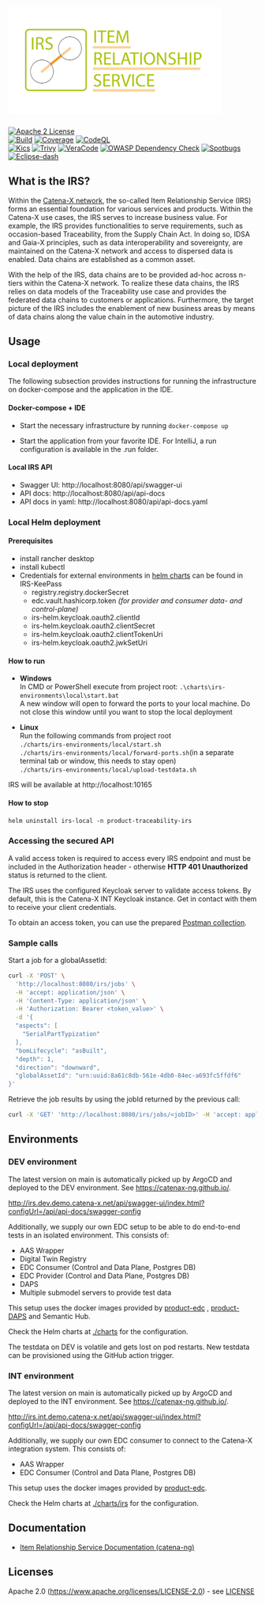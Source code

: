 # ![Item Relationship Service (IRS)](logo.png)

[![Apache 2 License](https://img.shields.io/badge/License-Apache_2.0-blue.svg)](https://github.com/catenax-ng/product-item-relationship-service/blob/main/LICENSE)  
[![Build](https://github.com/catenax-ng/product-item-relationship-service/actions/workflows/irs-build.yml/badge.svg)](https://github.com/catenax-ng/product-item-relationship-service/actions/workflows/irs-build.yml)
[![Coverage](https://sonarcloud.io/api/project_badges/measure?project=catenax-ng_product-item-relationship-service&metric=coverage)](https://sonarcloud.io/summary/new_code?id=catenax-ng_product-item-relationship-service)
[![CodeQL](https://github.com/catenax-ng/product-item-relationship-service/actions/workflows/codeql.yml/badge.svg)](https://github.com/catenax-ng/product-item-relationship-service/actions/workflows/codeql.yml)  
[![Kics](https://github.com/catenax-ng/product-item-relationship-service/actions/workflows/kics.yml/badge.svg)](https://github.com/catenax-ng/product-item-relationship-service/actions/workflows/kics.yml)
[![Trivy](https://github.com/catenax-ng/product-item-relationship-service/actions/workflows/trivy.yml/badge.svg)](https://github.com/catenax-ng/product-item-relationship-service/actions/workflows/trivy.yml)
[![VeraCode](https://github.com/catenax-ng/product-item-relationship-service/actions/workflows/veracode.yaml/badge.svg)](https://github.com/catenax-ng/product-item-relationship-service/actions/workflows/veracode.yaml)
[![OWASP Dependency Check](https://github.com/catenax-ng/product-item-relationship-service/actions/workflows/owasp.yml/badge.svg)](https://github.com/catenax-ng/product-item-relationship-service/actions/workflows/owasp.yml)
[![Spotbugs](https://github.com/catenax-ng/product-item-relationship-service/actions/workflows/spotbugs.yml/badge.svg)](https://github.com/catenax-ng/product-item-relationship-service/actions/workflows/spotbugs.yml)
[![Eclipse-dash](https://github.com/catenax-ng/product-item-relationship-service/actions/workflows/eclipse-dash.yml/badge.svg)](https://github.com/catenax-ng/product-item-relationship-service/actions/workflows/eclipse-dash.yml)
   

## What is the IRS?

Within the [Catena-X network](https://catena-x.net/), the so-called Item Relationship Service (IRS) forms an essential 
foundation for various services and products. Within the Catena-X use cases, the IRS serves to increase business value.
For example, the IRS provides functionalities to serve requirements, such as occasion-based Traceability, 
from the Supply Chain Act. In doing so, IDSA and Gaia-X principles, such as data interoperability and sovereignty, are 
maintained on the Catena-X network and access to dispersed data is enabled. Data chains are established as a common asset.

With the help of the IRS, data chains are to be provided ad-hoc across n-tiers within the Catena-X network. 
To realize these data chains, the IRS relies on data models of the Traceability use case and provides the federated 
data chains to customers or applications. Furthermore, the target picture of the IRS includes the enablement of new 
business areas by means of data chains along the value chain in the automotive industry.

## Usage

### Local deployment

The following subsection provides instructions for running the infrastructure on docker-compose and the application in the IDE.

#### Docker-compose + IDE

* Start the necessary infrastructure by running `docker-compose up`

* Start the application from your favorite IDE. For IntelliJ, a run configuration is available in the .run folder.

#### Local IRS API

- Swagger UI: http://localhost:8080/api/swagger-ui
- API docs: http://localhost:8080/api/api-docs
- API docs in yaml:  http://localhost:8080/api/api-docs.yaml

### Local Helm deployment

#### Prerequisites

- install rancher desktop
- install kubectl
- Credentials for external environments in [helm charts](charts/irs-environments/local/values.yaml) can be found in
  IRS-KeePass
  - registry.registry.dockerSecret
  - edc.vault.hashicorp.token _(for provider and consumer data- and control-plane)_
  - irs-helm.keycloak.oauth2.clientId
  - irs-helm.keycloak.oauth2.clientSecret
  - irs-helm.keycloak.oauth2.clientTokenUri
  - irs-helm.keycloak.oauth2.jwkSetUri

#### How to run

- **Windows**  
  In CMD or PowerShell execute from project root: `.\charts\irs-environments\local\start.bat`  
  A new window will open to forward the ports to your local machine.
  Do not close this window until you want to stop the local deployment

- **Linux**  
  Run the following commands from project root  
  `./charts/irs-environments/local/start.sh`  
  `./charts/irs-environments/local/forward-ports.sh`(in a separate terminal tab or window, this needs to stay open)  
  `./charts/irs-environments/local/upload-testdata.sh`

IRS will be available at http://localhost:10165

#### How to stop

`helm uninstall irs-local -n product-traceability-irs`

### Accessing the secured API

A valid access token is required to access every IRS endpoint and must be included in the Authorization header -
otherwise **HTTP 401 Unauthorized** status is returned to the client.

The IRS uses the configured Keycloak server to validate access tokens. By default, this is the Catena-X INT Keycloak
instance. Get in contact with them to receive your client credentials.

To obtain an access token, you can use the
prepared [Postman collection](./testing/IRS%20DEMO%20Collection.postman_collection.json).

### Sample calls

Start a job for a globalAssetId:

```bash
curl -X 'POST' \
  'http://localhost:8080/irs/jobs' \
  -H 'accept: application/json' \
  -H 'Content-Type: application/json' \
  -H 'Authorization: Bearer <token_value>' \
  -d '{
  "aspects": [
    "SerialPartTypization"
  ],
  "bomLifecycle": "asBuilt",
  "depth": 1,
  "direction": "downward",
  "globalAssetId": "urn:uuid:8a61c8db-561e-4db0-84ec-a693fc5ffdf6"
}'
```

Retrieve the job results by using the jobId returned by the previous call:
```bash
curl -X 'GET' 'http://localhost:8080/irs/jobs/<jobID>' -H 'accept: application/json' -H 'Authorization: Bearer <token_value>'
```

## Environments

### DEV environment

The latest version on main is automatically picked up by ArgoCD and deployed to the DEV environment.
See https://catenax-ng.github.io/.

http://irs.dev.demo.catena-x.net/api/swagger-ui/index.html?configUrl=/api/api-docs/swagger-config

Additionally, we supply our own EDC setup to be able to do end-to-end tests in an isolated environment.
This consists of:

- AAS Wrapper
- Digital Twin Registry
- EDC Consumer (Control and Data Plane, Postgres DB)
- EDC Provider (Control and Data Plane, Postgres DB)
- DAPS
- Multiple submodel servers to provide test data

This setup uses the docker images provided by [product-edc](https://github.com/catenax-ng/product-edc/)
, [product-DAPS](https://github.com/catenax-ng/product-DAPS) and Semantic Hub.

Check the Helm charts at [./charts](./charts) for the configuration.

The testdata on DEV is volatile and gets lost on pod restarts. New testdata can be provisioned using the GitHub action
trigger.

### INT environment

The latest version on main is automatically picked up by ArgoCD and deployed to the INT environment.
See https://catenax-ng.github.io/.

http://irs.int.demo.catena-x.net/api/swagger-ui/index.html?configUrl=/api/api-docs/swagger-config

Additionally, we supply our own EDC consumer to connect to the Catena-X integration system.
This consists of:
- AAS Wrapper
- EDC Consumer (Control and Data Plane, Postgres DB)

This setup uses the docker images provided by [product-edc](https://github.com/catenax-ng/product-edc/).

Check the Helm charts at [./charts/irs](./charts/irs) for the configuration. 

## Documentation

- [Item Relationship Service Documentation (catena-ng)](https://catenax-ng.github.io/product-item-relationship-service/docs/)

## Licenses

Apache 2.0 (https://www.apache.org/licenses/LICENSE-2.0) - see [LICENSE](./LICENSE)
